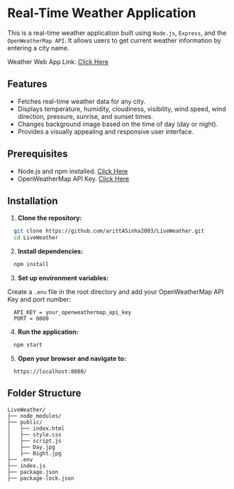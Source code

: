 
# Real-Time Weather Application

This is a real-time weather application built using `Node.js`, `Express`, and the `OpenWeatherMap API`. It allows users to get current weather information by entering a city name.

Weather Web App Link: [Click Here](https://liveweather-mroa.onrender.com)

## Features

- Fetches real-time weather data for any city.
- Displays temperature, humidity, cloudiness, visibility, wind speed, wind direction, pressure, sunrise, and sunset times.
- Changes background image based on the time of day (day or night).
- Provides a visually appealing and responsive user interface.

## Prerequisites

- Node.js and npm installed. [Click Here](https://nodejs.org/)
- OpenWeatherMap API Key. [Click Here](https://openweathermap.org/api)

## Installation

1. **Clone the repository:**

```bash
  git clone https://github.com/arittASinha2003/LiveWeather.git
  cd LiveWeather
```

2. **Install dependencies:**

```bash
  npm install
```

3. **Set up environment variables:**

Create a `.env` file in the root directory and add your OpenWeatherMap API Key and port number:

```plaintext
  API_KEY = your_openweathermap_api_key
  PORT = 8080
```

4. **Run the application:**

```bash
  npm start
```

5. **Open your browser and navigate to:**

```plaintext
  https://localhost:8080/
```

## Folder Structure

```plaintext
LiveWeather/
├── node_modules/
├── public/
│   ├── index.html
│   ├── style.css
│   ├── script.js
│   ├── Day.jpg
│   ├── Night.jpg
├── .env
├── index.js
├── package.json
├── package-lock.json
```
